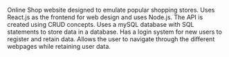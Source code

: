Online Shop website designed to emulate popular shopping stores.
Uses React.js as the frontend for web design and uses Node.js.
The API is created using CRUD concepts.
Uses a mySQL database with SQL statements to store data in a database.
Has a login system for new users to register and retain data.
Allows the user to navigate through the different webpages while retaining user data.
